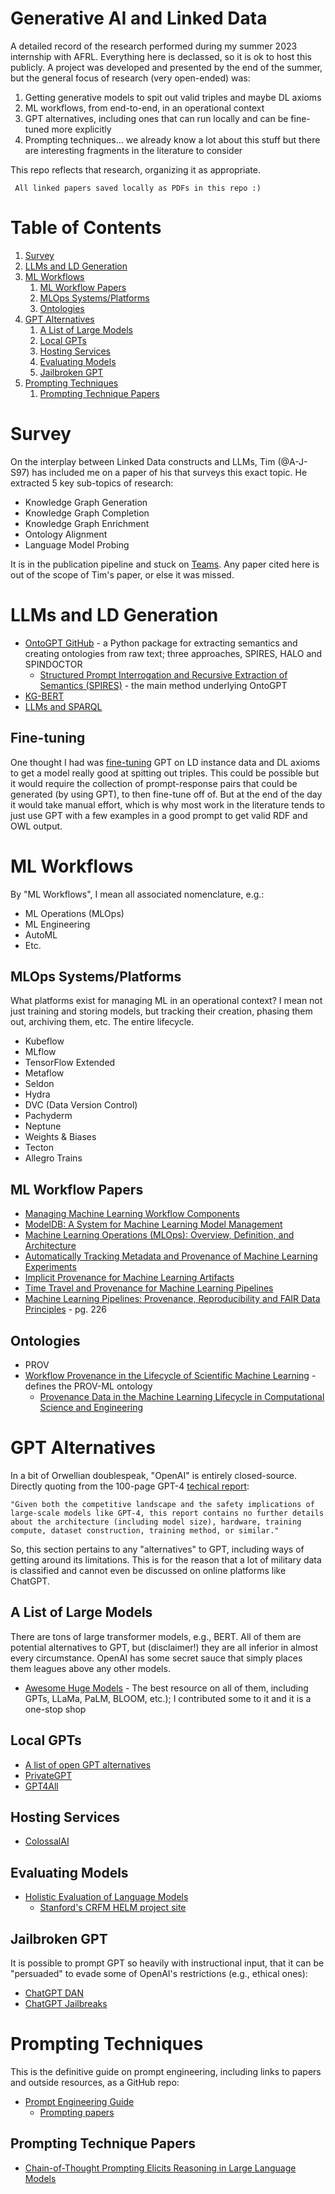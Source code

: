 # Generative AI and Linked Data
A detailed record of the research performed during my summer 2023 internship with AFRL. Everything here is declassed, so it is ok to host this publicly. A project was developed and presented by the end of the summer, but the general focus of research (very open-ended) was:

1. Getting generative models to spit out valid triples and maybe DL axioms
2. ML workflows, from end-to-end, in an operational context
3. GPT alternatives, including ones that can run locally and can be fine-tuned more explicitly
4. Prompting techniques... we already know a lot about this stuff but there are interesting fragments in the literature to consider

This repo reflects that research, organizing it as appropriate.

``` All linked papers saved locally as PDFs in this repo :)```

# Table of Contents
1. [Survey](#survey)
2. [LLMs and LD Generation](#llms-and-ld-generation)
3. [ML Workflows](#ml-workflows)
   1. [ML Workflow Papers](#ml-workflow-papers)
   2. [MLOps Systems/Platforms](#mlops-systemsplatforms)
   3. [Ontologies](#ontologies)
4. [GPT Alternatives](#gpt-alternatives)
   1. [A List of Large Models](#a-list-of-large-models)
   2. [Local GPTs](#local-gpts)
   3. [Hosting Services](#hosting-services)
   4. [Evaluating Models](#evaluating-models)
   5. [Jailbroken GPT](#jailbroken-gpt)
5. [Prompting Techniques](#prompting-techniques)
   1. [Prompting Technique Papers](#prompting-technique-papers)

# Survey
On the interplay between Linked Data constructs and LLMs, Tim (@A-J-S97) has included me on a paper of his that surveys this exact topic. He extracted 5 key sub-topics of research:

* Knowledge Graph Generation
* Knowledge Graph Completion
* Knowledge Graph Enrichment
* Ontology Alignment
* Language Model Probing

It is in the publication pipeline and stuck on [Teams](https://teams.microsoft.com/l/team/19%3a7FqwuyXS3frXY6m10sysSjMtKm_l4NRT55nyJw4nkzI1%40thread.tacv2/conversations?groupId=ba2b05c7-541b-4166-93dd-a25d355f20e7&tenantId=6931c963-07b7-4156-ab0e-35d1f79035b8). Any paper cited here is out of the scope of Tim's paper, or else it was missed. 

# LLMs and LD Generation
* [OntoGPT GitHub](https://github.com/monarch-initiative/ontogpt) - a Python package for extracting semantics and creating ontologies from raw text; three approaches, SPIRES, HALO and SPINDOCTOR
   * [Structured Prompt Interrogation and Recursive Extraction of Semantics (SPIRES)](papers/lms_and_ld/2304.02711.pdf) - the main method underlying OntoGPT
* [KG-BERT](https://github.com/yao8839836/kg-bert)
* [LLMs and SPARQL](https://www.wisecube.ai/blog/sparql-queries-gpts-and-large-language-models-where-are-we-currently/)

## Fine-tuning
One thought I had was [fine-tuning](https://platform.openai.com/docs/guides/fine-tuning/preparing-your-dataset) GPT on LD instance data and DL axioms to get a model really good at spitting out triples. This could be possible but it would require the collection of prompt-response pairs that could be generated (by using GPT), to then fine-tune off of. But at the end of the day it would take manual effort, which is why most work in the literature tends to just use GPT with a few examples in a good prompt to get valid RDF and OWL output.

# ML Workflows
By "ML Workflows", I mean all associated nomenclature, e.g.:

* ML Operations (MLOps)
* ML Engineering
* AutoML
* Etc.

## MLOps Systems/Platforms
What platforms exist for managing ML in an operational context? I mean not just training and storing models, but tracking their creation, phasing them out, archiving them, etc. The entire lifecycle.

* Kubeflow
* MLflow
* TensorFlow Extended
* Metaflow
* Seldon
* Hydra 
* DVC (Data Version Control)
* Pachyderm
* Neptune
* Weights & Biases
* Tecton
* Allegro Trains

## ML Workflow Papers
* [Managing Machine Learning Workflow Components](papers/ml_workflows/1912.05665.pdf)
* [ModelDB: A System for Machine Learning Model Management](papers/ml_workflows/2939502.2939516.pdf)
* [Machine Learning Operations (MLOps): Overview, Definition, and Architecture](papers/ml_workflows/mlops.pdf)
* [Automatically Tracking Metadata and Provenance of Machine Learning Experiments](papers/ml_workflows/automatically-tracking-metadata-and-provenance-of-machine-learning-experiments.pdf)
* [Implicit Provenance for Machine Learning Artifacts](papers/ml_workflows/provenance_mlsys20.pdf)
* [Time Travel and Provenance for Machine Learning Pipelines](papers/ml_workflows/opml20_paper_ormenisan.pdf)
* [Machine Learning Pipelines: Provenance, Reproducibility and FAIR Data Principles](papers/ml_workflows/provenance-and-annotation-of-data-and-processes-2021.pdf) - pg. 226

## Ontologies
* PROV
* [Workflow Provenance in the Lifecycle of Scientific Machine Learning](papers/ontologies/souza.pdf) - defines the PROV-ML ontology
   * [Provenance Data in the Machine Learning Lifecycle in Computational Science and Engineering](papers/ml_workflows/souza2019.pdf)

# GPT Alternatives
In a bit of Orwellian doublespeak, "OpenAI" is entirely closed-source. Directly quoting from the 100-page GPT-4 [techical report](papers/lms/2303.08774.pdf):

```"Given both the competitive landscape and the safety implications of large-scale models like GPT-4, this report contains no further details about the architecture (including model size), hardware, training compute, dataset construction, training method, or similar."```

So, this section pertains to any "alternatives" to GPT, including ways of getting around its limitations. This is for the reason that a lot of military data is classified and cannot even be discussed on online platforms like ChatGPT.

## A List of Large Models
There are tons of large transformer models, e.g., BERT. All of them are potential alternatives to GPT, but (disclaimer!) they are all inferior in almost every circumstance. OpenAI has some secret sauce that simply places them leagues above any other models.
* [Awesome Huge Models](https://github.com/zhengzangw/awesome-huge-models) - The best resource on all of them, including GPTs, LLaMa, PaLM, BLOOM, etc.); I contributed some to it and it is a one-stop shop

## Local GPTs
* [A list of open GPT alternatives](https://github.com/nichtdax/awesome-totally-open-chatgpt)
* [PrivateGPT](https://github.com/imartinez/privateGPT)
* [GPT4All](https://github.com/nomic-ai/gpt4all)

## Hosting Services
* [ColossalAI](https://github.com/hpcaitech/ColossalAI)

## Evaluating Models
* [Holistic Evaluation of Language Models](papers/lms/2211.09110.pdf)
  * [Stanford's CRFM HELM project site](https://crfm.stanford.edu/helm/v0.2.2/)

## Jailbroken GPT
It is possible to prompt GPT so heavily with instructional input, that it can be "persuaded" to evade some of OpenAI's restrictions (e.g., ethical ones):

* [ChatGPT DAN](https://gist.github.com/coolaj86/6f4f7b30129b0251f61fa7baaa881516)
* [ChatGPT Jailbreaks](https://github.com/0xk1h0/ChatGPT_DAN)

# Prompting Techniques
This is the definitive guide on prompt engineering, including links to papers and outside resources, as a GitHub repo:
* [Prompt Engineering Guide](https://github.com/dair-ai/Prompt-Engineering-Guide)
   * [Prompting papers](https://www.promptingguide.ai/papers)

## Prompting Technique Papers
* [Chain-of-Thought Prompting Elicits Reasoning in Large Language Models](papers/prompting/2201.11903.pdf)
